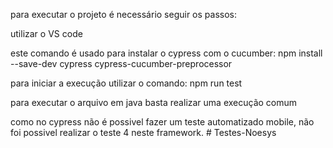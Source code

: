 para executar o projeto é necessário seguir os passos:

utilizar o VS code

este comando é usado para instalar o cypress com o cucumber:
npm install --save-dev cypress cypress-cucumber-preprocessor

para iniciar a execução utilizar o comando:
npm run test

para executar o arquivo em java basta realizar uma execução comum

como no cypress não é possivel fazer um teste automatizado mobile, não foi possivel realizar o teste 4 neste framework.
#   T e s t e s - N o e s y s  
 